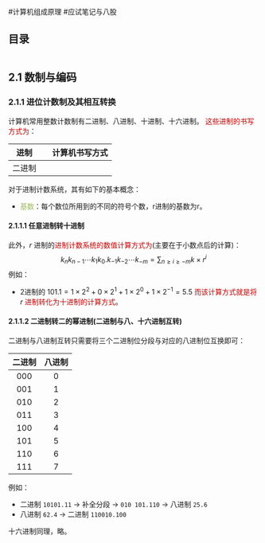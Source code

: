 #计算机组成原理 #应试笔记与八股 

## 目录

```toc
```

## 2.1 数制与编码

### 2.1.1 进位计数制及其相互转换

计算机常用整数计数制有二进制、八进制、十进制、十六进制。
<font color="#c00000">这些进制的书写方式为</font>：

| 进制  |     | 计算机书写方式 |
| --- | --- | ------- |
| 二进制 |     |         |

对于进制计数系统，其有如下的基本概念：
- <font color="#9bbb59">基数</font>：每个数位所用到的不同的符号个数，r进制的基数为r。

#### 2.1.1.1 任意进制转十进制

此外，$r$ 进制的<font color="#c00000">进制计数系统的数值计算方式为</font>(主要在于小数点后的计算)：
$$k_nk_{n-1}\cdots k_1k_0.k_{-1}k_{-2}\cdots k_{-m}=\sum_{n \geq i \geq -m}{k\times r^i}$$
例如：
- 2进制的 $101.1=1\times 2^2 +0\times 2^1 +1\times 2^0+1\times 2^{-1}=5.5$
<font color="#c00000">而该计算方式就是将</font> $r$ <font color="#c00000">进制转化为十进制的计算方式</font>。

#### 2.1.1.2 二进制转二的幂进制(二进制与八、十六进制互转)

二进制与八进制互转只需要将三个二进制位分段与对应的八进制位互换即可：

| 二进制 | 八进制 |
| :-: | :-: |
| 000 |  0  |
| 001 |  1  |
| 010 |  2  |
| 011 |  3  |
| 100 |  4  |
| 101 |  5  |
| 110 |  6  |
| 111 |  7  |

例如：
- 二进制 `10101.11` -> 补全分段 -> `010 101.110` -> 八进制 `25.6`
- 八进制 `62.4` -> 二进制 `110010.100`

十六进制同理，略。

